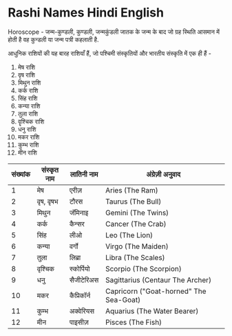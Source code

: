 # Rashi Names Hindi English

Horoscope - जन्म-कुण्डली, कुण्डली, जन्मकुंडली
जातक के जन्म के बाद जो ग्रह स्थिति आसमान में होती है वह कुन्डली या जन्म पत्री कहलाती है.

आधुनिक राशियों की यह बारह राशियाँ हैं, जो पश्चिमी संस्कृतियों और भारतीय संस्कृति में एक ही हैं -

1. मेष राशि
2. वृष राशि
3. मिथुन राशि
4. कर्क राशि
5. सिंह राशि
6. कन्या राशि
7. तुला राशि
8. वॄश्चिक राशि
9. धनु राशि
10. मकर राशि
11. कुम्भ राशि
12. मीन राशि


| संख्यांक  | संस्कृत नाम | लातिनी नाम | अंग्रेज़ी अनुवाद |
| ------  | -------- | --------- | ----------- |
| 1       | मेष       | एरीज़      | Aries (The Ram) |
| 2       | वृष, वृषभ  | टौरस      | Taurus (The Bull) |
| 3       | मिथुन      | जॅमिनाइ    | Gemini (The Twins) |
| 4       | कर्क       | कैन्सर     | Cancer (The Crab) |
| 5       | सिंह       | लीओ      | Leo (The Lion) |
| 6       | कन्या      | वर्गो       | Virgo (The Maiden) |
| 7       | तुला       | लिब्रा      | Libra (The Scales) |
| 8       | वृश्चिक      | स्कोर्पियो   | Scorpio (The Scorpion) |
| 9       | धनु        | सैजीटेरिअस | Sagittarius (Centaur The Archer) |
| 10      | मकर      | कैप्रिकॉर्न   | Capricorn ("Goat-horned" The Sea-Goat) |
| 11      | कुम्भ      | अक्वेरियस   | Aquarius (The Water Bearer) |
| 12      | मीन       | पाइसीज़    | Pisces (The Fish) |
